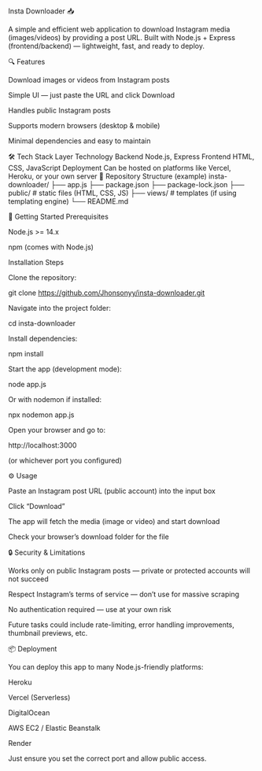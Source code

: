 Insta Downloader 📥

A simple and efficient web application to download Instagram media (images/videos) by providing a post URL. Built with Node.js + Express (frontend/backend) — lightweight, fast, and ready to deploy.

🔍 Features

Download images or videos from Instagram posts

Simple UI — just paste the URL and click Download

Handles public Instagram posts

Supports modern browsers (desktop & mobile)

Minimal dependencies and easy to maintain

🛠 Tech Stack
Layer	Technology
Backend	Node.js, Express
Frontend	HTML, CSS, JavaScript
Deployment	Can be hosted on platforms like Vercel, Heroku, or your own server
📁 Repository Structure (example)
insta-downloader/
├── app.js
├── package.json
├── package-lock.json
├── public/         # static files (HTML, CSS, JS)
├── views/          # templates (if using templating engine)
└── README.md

🚀 Getting Started
Prerequisites

Node.js >= 14.x

npm (comes with Node.js)

Installation Steps

Clone the repository:

git clone https://github.com/Jhonsonyy/insta-downloader.git


Navigate into the project folder:

cd insta-downloader


Install dependencies:

npm install


Start the app (development mode):

node app.js


Or with nodemon if installed:

npx nodemon app.js


Open your browser and go to:

http://localhost:3000


(or whichever port you configured)

⚙️ Usage

Paste an Instagram post URL (public account) into the input box

Click “Download”

The app will fetch the media (image or video) and start download

Check your browser’s download folder for the file

🔒 Security & Limitations

Works only on public Instagram posts — private or protected accounts will not succeed

Respect Instagram’s terms of service — don’t use for massive scraping

No authentication required — use at your own risk

Future tasks could include rate-limiting, error handling improvements, thumbnail previews, etc.

📦 Deployment

You can deploy this app to many Node.js-friendly platforms:

Heroku

Vercel (Serverless)

DigitalOcean

AWS EC2 / Elastic Beanstalk

Render

Just ensure you set the correct port and allow public access.
